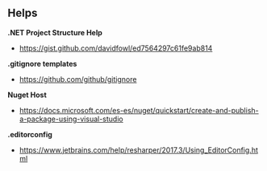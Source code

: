 ## Helps

**.NET Project Structure Help**
  * https://gist.github.com/davidfowl/ed7564297c61fe9ab814 
  

**.gitignore templates**
  * https://github.com/github/gitignore

**Nuget Host**
  * https://docs.microsoft.com/es-es/nuget/quickstart/create-and-publish-a-package-using-visual-studio

**.editorconfig**
  * https://www.jetbrains.com/help/resharper/2017.3/Using_EditorConfig.html
  
